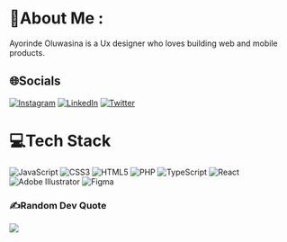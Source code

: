 # 💫About Me :
Ayorinde Oluwasina is a Ux designer who loves building web and mobile products.

## 🌐Socials
[![Instagram](https://img.shields.io/badge/Instagram-%23E4405F.svg?logo=Instagram&logoColor=white)](https://instagram.com/itz_ecko) [![LinkedIn](https://img.shields.io/badge/LinkedIn-%230077B5.svg?logo=linkedin&logoColor=white)](https://www.linkedin.com/in/ayorinde-oluwasina-75237416b/) [![Twitter](https://img.shields.io/badge/Twitter-%231DA1F2.svg?logo=Twitter&logoColor=white)](https://twitter.com/cre8tive_spacex) 

# 💻Tech Stack
![JavaScript](https://img.shields.io/badge/javascript-%23323330.svg?style=flat-square&logo=javascript&logoColor=%23F7DF1E) ![CSS3](https://img.shields.io/badge/css3-%231572B6.svg?style=flat-square&logo=css3&logoColor=white) ![HTML5](https://img.shields.io/badge/html5-%23E34F26.svg?style=flat-square&logo=html5&logoColor=white) ![PHP](https://img.shields.io/badge/php-%23777BB4.svg?style=flat-square&logo=php&logoColor=white) ![TypeScript](https://img.shields.io/badge/typescript-%23007ACC.svg?style=flat-square&logo=typescript&logoColor=white)  ![React](https://img.shields.io/badge/react-%2320232a.svg?style=flat-square&logo=react&logoColor=%2361DAFB) ![Adobe Illustrator](https://img.shields.io/badge/adobeillustrator-%23FF9A00.svg?style=flat-square&logo=adobeillustrator&logoColor=white) 	![Figma](https://img.shields.io/badge/figma-%23F24E1E.svg?style=flat-square&logo=figma&logoColor=white)

### ✍️Random Dev Quote
![](https://quotes-github-readme.vercel.app/api?type=horizontal&theme=dark)
